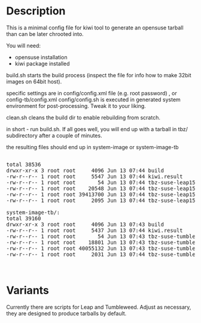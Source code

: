 # Description

This is a minimal config file for kiwi tool to generate an opensuse tarball than can be later chrooted into.

You will need: 
- opensuse installation
- kiwi package installed

build.sh starts the build process (inspect the file for info how to make 32bit images on 64bit host).

specific settings are in config/config.xml file (e.g. root password) , or config-tb/config.xml
config/config.sh is executed in generated system environment for post-processing. Tweak it to your liking.

clean.sh cleans the build dir to enable rebuilding from scratch.

in short - run build.sh. If all goes well, you will end up with a tarball in tbz/ subdirectory after a couple of minutes.


the resulting files should end up in system-image or system-image-tb

<pre>

total 38536
drwxr-xr-x 3 root root     4096 Jun 13 07:44 build
-rw-r--r-- 1 root root     5547 Jun 13 07:44 kiwi.result
-rw-r--r-- 1 root root       54 Jun 13 07:44 tbz-suse-leap15.x86_64-1.0.0.md5
-rw-r--r-- 1 root root    20548 Jun 13 07:44 tbz-suse-leap15.x86_64-1.0.0.packages
-rw-r--r-- 1 root root 39413700 Jun 13 07:44 tbz-suse-leap15.x86_64-1.0.0.tar.xz
-rw-r--r-- 1 root root     2095 Jun 13 07:44 tbz-suse-leap15.x86_64-1.0.0.verified

system-image-tb/:
total 39160
drwxr-xr-x 3 root root     4096 Jun 13 07:43 build
-rw-r--r-- 1 root root     5437 Jun 13 07:44 kiwi.result
-rw-r--r-- 1 root root       54 Jun 13 07:43 tbz-suse-tumbleweed.x86_64-1.0.0.md5
-rw-r--r-- 1 root root    18801 Jun 13 07:43 tbz-suse-tumbleweed.x86_64-1.0.0.packages
-rw-r--r-- 1 root root 40055132 Jun 13 07:43 tbz-suse-tumbleweed.x86_64-1.0.0.tar.xz
-rw-r--r-- 1 root root     2031 Jun 13 07:44 tbz-suse-tumbleweed.x86_64-1.0.0.verified


</pre>


# Variants

Currently there are scripts for Leap and Tumbleweed. Adjust as necessary, they are designed to produce tarballs by default.


